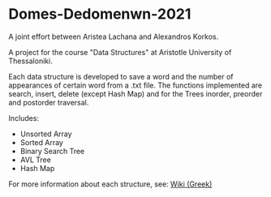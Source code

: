 # Domes-Dedomenwn-2021

A joint effort between Aristea Lachana and Alexandros Korkos. 

A project for the course "Data Structures" at Aristotle University of Thessaloniki.

Each data structure is developed to save a word and the number of appearances of certain word from a .txt file. 
The functions implemented are search, insert, delete (except Hash Map) and for the Trees inorder, preorder and postorder traversal.

Includes:

- Unsorted Array
- Sorted Array
- Binary Search Tree
- AVL Tree
- Hash Map

For more information about each structure, see: [Wiki (Greek)](https://github.com/akorkos/Domes-Dedomenwn-2021/wiki)
